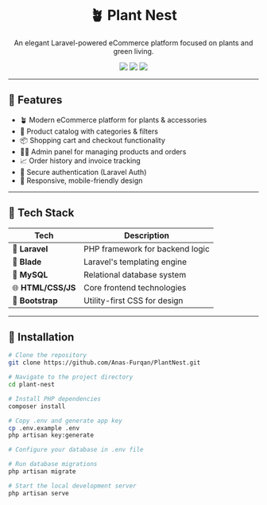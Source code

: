 <!-- README for Plant Nest by Anas Furqan -->

<h1 align="center">🪴 Plant Nest</h1>
<p align="center">An elegant Laravel-powered eCommerce platform focused on plants and green living.</p>

<p align="center">
  <img src="https://img.shields.io/badge/Laravel-Framework-red?style=flat-square&logo=laravel" />
  <img src="https://img.shields.io/badge/Status-Active-brightgreen?style=flat-square" />
  <img src="https://img.shields.io/badge/License-MIT-blue?style=flat-square" />
</p>

---

## 🌟 Features

- 🪴 Modern eCommerce platform for plants & accessories  
- 🛒 Product catalog with categories & filters  
- 📦 Shopping cart and checkout functionality  
- 👨‍💼 Admin panel for managing products and orders  
- 📈 Order history and invoice tracking  
- 🔐 Secure authentication (Laravel Auth)  
- 📱 Responsive, mobile-friendly design  

---

## 🚀 Tech Stack

| Tech               | Description                        |
|--------------------|------------------------------------|
| 🧠 **Laravel**      | PHP framework for backend logic    |
| 🎨 **Blade**        | Laravel's templating engine        |
| 💾 **MySQL**        | Relational database system         |
| 🌐 **HTML/CSS/JS**  | Core frontend technologies         |
| 🎯 **Bootstrap**    | Utility-first CSS for design       |

---

## 📂 Installation

```bash
# Clone the repository
git clone https://github.com/Anas-Furqan/PlantNest.git

# Navigate to the project directory
cd plant-nest

# Install PHP dependencies
composer install

# Copy .env and generate app key
cp .env.example .env
php artisan key:generate

# Configure your database in .env file

# Run database migrations
php artisan migrate

# Start the local development server
php artisan serve
